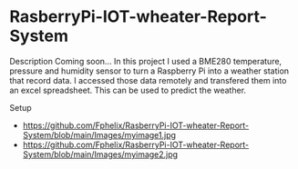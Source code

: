 # RasberryPi-IOT-wheater-Report-System

Description Coming soon...
In this project I used a BME280 temperature, pressure and humidity sensor to turn a Raspberry Pi into a weather station that record data.
I accessed those data remotely and  transfered them into an excel spreadsheet. This can be used to predict the weather. 

Setup 
- https://github.com/Fphelix/RasberryPi-IOT-wheater-Report-System/blob/main/Images/myimage1.jpg
- https://github.com/Fphelix/RasberryPi-IOT-wheater-Report-System/blob/main/Images/myimage2.jpg
